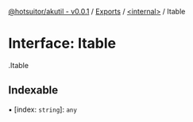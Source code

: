[@hotsuitor/akutil - v0.0.1](../README.md) / [Exports](../modules.md) / [<internal\>](../modules/internal_.md) / Itable

# Interface: Itable

[<internal>](../modules/internal_.md).Itable

## Indexable

▪ [index: `string`]: `any`
